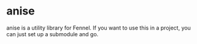 # anise

anise is a utility library for Fennel. If you want to use this in a project,
you can just set up a submodule and go.
